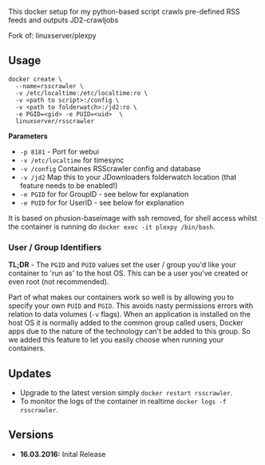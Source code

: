 This docker setup for my python-based script crawls pre-defined RSS feeds and outputs JD2-crawljobs

Fork of: linuxserver/plexpy

## Usage

```
docker create \ 
  --name=rsscrawler \
  -v /etc/localtime:/etc/localtime:ro \
  -v <path to script>:/config \
  -v <path to folderwatch>:/jd2:ro \
  -e PGID=<gid> -e PUID=<uid>  \
  linuxserver/rsscrawler
```

**Parameters**

* `-p 8181` - Port for webui
* `-v /etc/localtime` for timesync
* `-v /config` Containes RSScrawler config and database
* `-v /jd2` Map this to your JDownloaders folderwatch location (that feature needs to be enabled!)
* `-e PGID` for for GroupID - see below for explanation
* `-e PUID` for for UserID - see below for explanation

It is based on phusion-baseimage with ssh removed, for shell access whilst the container is running do `docker exec -it plexpy /bin/bash`.

### User / Group Identifiers

**TL;DR** - The `PGID` and `PUID` values set the user / group you'd like your container to 'run as' to the host OS. This can be a user you've created or even root (not recommended).

Part of what makes our containers work so well is by allowing you to specify your own `PUID` and `PGID`. This avoids nasty permissions errors with relation to data volumes (`-v` flags). When an application is installed on the host OS it is normally added to the common group called users, Docker apps due to the nature of the technology can't be added to this group. So we added this feature to let you easily choose when running your containers.



## Updates

* Upgrade to the latest version simply `docker restart rsscrawler`.
* To monitor the logs of the container in realtime `docker logs -f rsscrawler`.



## Versions

+ **16.03.2016:** Inital Release

